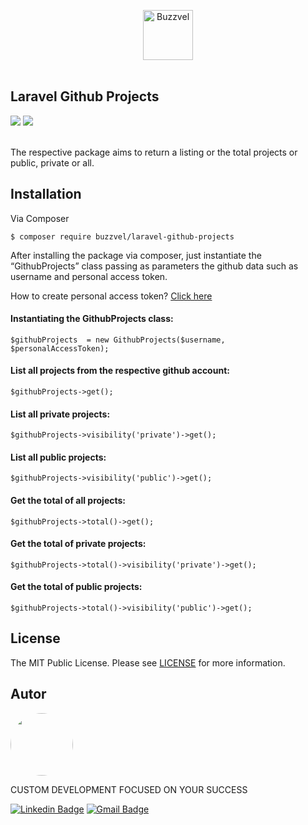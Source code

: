 <br><br>

<div align="center">  
  
  <a href="https://buzzvel.com/">
    <img alt="Buzzvel" height="80" src="https://raw.githubusercontent.com/Buzzvel/laravel-github-projects.buzzvel.work/main/buzzvel.png">
  </a>
</div>

<br>


## Laravel Github Projects 
<img src="https://img.shields.io/static/v1?label=stable&message=V1.0&color=green"> <img src="https://img.shields.io/static/v1?label=MIT&message=license&color=green">

<br>
The respective package aims to return a listing or the total projects or public, private or all.

<br>

## Installation

Via Composer

```
$ composer require buzzvel/laravel-github-projects
```

After installing the package via composer, just instantiate the “GithubProjects” class passing as parameters the github data such as username and personal access token.

How to create personal access token? [Click here](https://docs.github.com/en/authentication/keeping-your-account-and-data-secure/creating-a-personal-access-token)

#### Instantiating the GithubProjects class:
```
$githubProjects  = new GithubProjects($username, $personalAccessToken);
```

#### List all projects from the respective github account:

```
$githubProjects->get();
```

#### List all private projects:

```
$githubProjects->visibility('private')->get();
```

#### List all public projects:
```
$githubProjects->visibility('public')->get();
```

#### Get the total of all projects:
```
$githubProjects->total()->get();
```

#### Get the total of private projects:
```
$githubProjects->total()->visibility('private')->get();
```

#### Get the total of public projects:
```
$githubProjects->total()->visibility('public')->get();
```

## License
The MIT Public License. Please see <a href="https://github.com/Buzzvel/laravel-github-projects.buzzvel.work/blob/main/LICENSE">LICENSE</a> for more information.

## Autor

<a href="https://buzzvel.com/">
 <img style="border-radius: 50%;" src="https://raw.githubusercontent.com/Buzzvel/laravel-github-projects.buzzvel.work/main/buzzvel.png" width="100px;" alt=""/>
</a>

CUSTOM DEVELOPMENT FOCUSED ON YOUR SUCCESS

[![Linkedin Badge](https://img.shields.io/badge/-Buzzvel-blue?style=flat-square&logo=Linkedin&logoColor=white&link=https://www.linkedin.com/company/buzzvel/)](https://www.linkedin.com/company/buzzvel/) 
[![Gmail Badge](https://img.shields.io/badge/-developers@buzzvel.com-c14438?style=flat-square&logo=Gmail&logoColor=white&link=mailto:developers@buzzvel.com)](mailto:developers@buzzvel.com)
